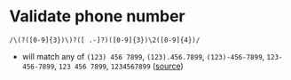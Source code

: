 # Validate phone number

```regex
/\(?([0-9]{3})\)?([ .-]?)([0-9]{3})\2([0-9]{4})/
```

- will match any of `(123) 456 7899`, `(123).456.7899`, `(123)-456-7899`, `123-456-7899`, `123 456 7899`, `1234567899` ([source](https://stackoverflow.com/a/2842353/15840728))
